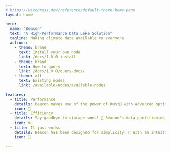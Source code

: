 ```yaml
---
# https://vitepress.dev/reference/default-theme-home-page
layout: home

hero:
  name: "Beacon"
  text: "A High-Performance Data Lake Solution"
  tagline: Making climate data available to everyone
  actions:
    - theme: brand
      text: Install your own node
      link: /docs/1.0.0-install
    - theme: brand
      text: How to query
      link: /docs/1.0.0/query-docs/
    - theme: alt
      text: Existing nodes
      link: /available-nodes/available-nodes

features:
  - title: Performance 
    details: Beacon makes use of the power of Rust🦀 with advanced optimization techniques and parallel processing capabilities to deliver unmatched performance. Experience lightning-fast ⚡ data retrieval, enabling you to explore and query millions datasets on the fly with ease. With Beacon, you'll never be held back by sluggish data retrieval again.
    icon: 🚀
  - title: Efficiency
    details: Say goodbye to storage woes! 🚫 Beacon's data partitioning techniques optimize storage utilization, minimizing costs without compromising on data accessibility. 📊 Store and manage millions of datasets efficiently, ensuring quick and seamless data retrieval whenever you need it.
    icon: ⚙️
  - title: It just works
    details: Beacon has been designed for simplicity! 🌟 With an intuitive Rest API and seamless integration with the existing NetCDF ecosystem, setting up Beacon is straightforward. 🛠️ Because Beacon can understand every possible dimensionality of your data, you'll have a powerful data lake solution up and running with all of your datasets within minutes, ready to support your data exploration.
    icon: 🙂

---
```

